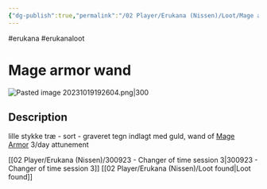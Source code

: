 ```yaml
---
{"dg-publish":true,"permalink":"/02 Player/Erukana (Nissen)/Loot/Mage armor wand/"}
---
```


#erukana #erukanaloot 

# Mage armor wand
![Pasted image 20231019192604.png|300](/img/user/10%20Attachments/Pasted%20image%2020231019192604.png)
## Description

lille stykke træ - sort - graveret tegn indlagt med guld, wand of [Mage Armor](http://localhost/Mage%20Armor) 3/day attunement


[[02 Player/Erukana (Nissen)/300923 - Changer of time session 3\|300923 - Changer of time session 3]]
[[02 Player/Erukana (Nissen)/Loot found\|Loot found]] 

